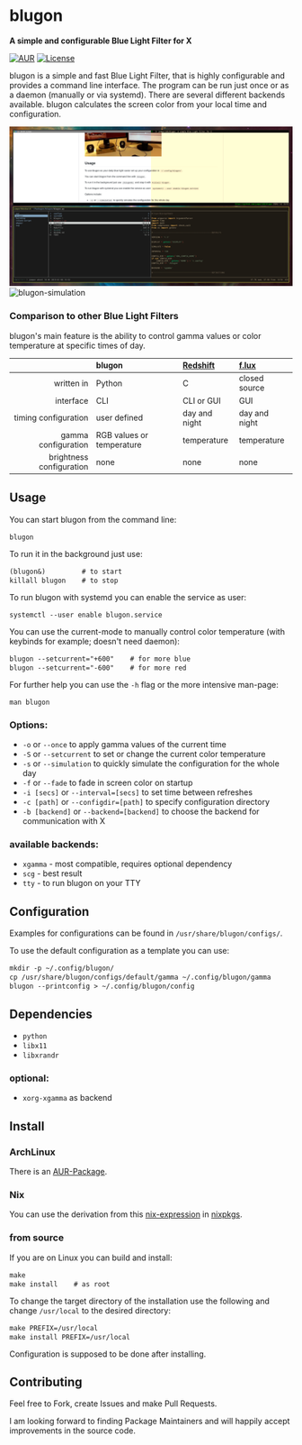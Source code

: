 # blugon
**A simple and configurable Blue Light Filter for X**

[![AUR](https://img.shields.io/aur/version/blugon.svg)](https://aur.archlinux.org/packages/blugon)
[![License](https://img.shields.io/github/license/jumper149/blugon)](./LICENSE)

blugon is a simple and fast Blue Light Filter, that is highly configurable and provides a command line interface.
The program can be run just once or as a daemon (manually or via systemd).
There are several different backends available.
blugon calculates the screen color from your local time and configuration.

![blugon-comparison](https://github.com/jumper149/data/blob/master/blugon/comp.png?raw=true)
![blugon-simulation](https://github.com/jumper149/data/blob/master/blugon/sim.gif?raw=true)

### Comparison to other Blue Light Filters

blugon's main feature is the ability to control gamma values or color temperature at specific times of day.

|                          | blugon                    | [Redshift](https://github.com/jonls/redshift) | [f.lux](https://justgetflux.com/) |
|-------------------------:|:--------------------------|:----------------------------------------------|:----------------------------------|
| written in               | Python                    | C                                             | closed source                     |
| interface                | CLI                       | CLI or GUI                                    | GUI                               |
| timing configuration     | user defined              | day and night                                 | day and night                     |
| gamma configuration      | RGB values or temperature | temperature                                   | temperature                       |
| brightness configuration | none                      | none                                          | none                              |

## Usage
You can start blugon from the command line:

    blugon

To run it in the background just use:

    (blugon&)         # to start
    killall blugon    # to stop

To run blugon with systemd you can enable the service as user:

    systemctl --user enable blugon.service

You can use the current-mode to manually control color temperature (with keybinds for example; doesn't need daemon):

    blugon --setcurrent="+600"    # for more blue
    blugon --setcurrent="-600"    # for more red

For further help you can use the `-h` flag or the more intensive man-page:

    man blugon

### Options:
- `-o` or `--once` to apply gamma values of the current time
- `-S` or `--setcurrent` to set or change the current color temperature
- `-s` or `--simulation` to quickly simulate the configuration for the whole day
- `-f` or `--fade` to fade in screen color on startup
- `-i [secs]` or `--interval=[secs]` to set time between refreshes
- `-c [path]` or `--configdir=[path]` to specify configuration directory
- `-b [backend]` or `--backend=[backend]` to choose the backend for communication with X

### available backends:
- `xgamma` - most compatible, requires optional dependency
- `scg` - best result
- `tty` - to run blugon on your TTY

## Configuration
Examples for configurations can be found in `/usr/share/blugon/configs/`.

To use the default configuration as a template you can use:

    mkdir -p ~/.config/blugon/
    cp /usr/share/blugon/configs/default/gamma ~/.config/blugon/gamma
    blugon --printconfig > ~/.config/blugon/config

## Dependencies
- `python`
- `libx11`
- `libxrandr`
### optional:
- `xorg-xgamma` as backend

## Install
### ArchLinux
There is an [AUR-Package](https://aur.archlinux.org/packages/blugon).

### Nix
You can use the derivation from this [nix-expression](https://github.com/NixOS/nixpkgs/blob/55f4feb618f3178b7a384eaa914be2bef621af3e/pkgs/applications/misc/blugon/default.nix) in [nixpkgs](https://github.com/NixOS/nixpkgs).

### from source
If you are on Linux you can build and install:

    make
    make install    # as root

To change the target directory of the installation use the following and change `/usr/local` to the desired directory:

    make PREFIX=/usr/local
    make install PREFIX=/usr/local

Configuration is supposed to be done after installing.

## Contributing
Feel free to Fork, create Issues and make Pull Requests.

I am looking forward to finding Package Maintainers and will happily accept improvements in the source code.
